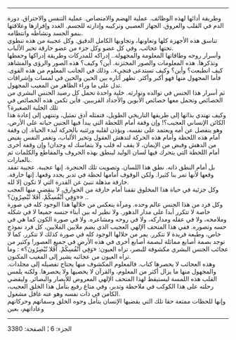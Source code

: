 ------------------------------------------------------------------------

وطريقة أدائها لهذه الوظائف. عملية الهضم والامتصاص. عملية التنفس
والاحتراق. دورة الدم في القلب والعروق. الجهاز العصبي وتركيبه وإدارته
للجسم. الغدد وإفرازها وعلاقتها بنمو الجسد ونشاطه وانتظامه.  
تناسق هذه الأجهزة كلها وتعاونها، وتجاوبها الكامل الدقيق. وكل عجيبة من
هذه تنطوي تحتها عجائب. وفي كل عضو وكل جزء من عضو خارقة تحير الألباب.  
وأسرار روحه وطاقاتها المعلومة والمجهولة.. إدراكه للمدركات وطريقة إدراكها
وحفظها وتذكرها. هذه المعلومات والصور المختزنة. أين؟ وكيف؟ هذه الصور
والرؤى والمشاهد كيف انطبعت؟ وأين؟ وكيف تستدعى فتجيء.. وذلك في الجانب
المعلوم من هذه القوى. فأما المجهول منها فهو أكبر وأكثر. تظهر آثاره بين
الحين والحين في لمسات وإشراقات تدل على ما وراء الظاهر من المغيب
المجهول.  
ثم أسرار هذا الجنس في توالده وتوارثه. خلية واحدة تحمل كل رصيد الجنس
البشري من الخصائص وتحمل معها خصائص الأبوين والأجداد القريبين. فأين تكمن
هذه الخصائص في تلك الخلية الصغيرة؟  
وكيف تهتدي بذاتها إلى طريقها التاريخي الطويل، فتمثله أدق تمثيل، وتنتهي
إلى إعادة هذا الكائن الإنساني العجيب؟! وإن وقفة أمام اللحظة التي يبدأ
فيها الجنين حياته على الأرض، وهو ينفصل عن أمه ويعتمد على نفسه، ويؤذن
لقلبه ورئتيه بالحركة لبدء الحياة. إن وقفة أمام هذه اللحظة وأمام هذه
الحركة لتدهش العقول وتحير الألباب، وتغمر النفس بفيض من الدهش وفيض من
الإيمان، لا يقف له قلب ولا يتماسك له وجدان! وإن وقفة أخرى أمام اللحظة
التي يتحرك فيها لسان الوليد لينطق بهذه الحروف والمقاطع والكلمات ثم
بالعبارات.  
بل أمام النطق ذاته. نطق هذا اللسان. وتصويت تلك الحنجرة. إنها عجيبة.
عجيبة تفقد وقعها لأنها تمر بنا كثيرا. ولكن الوقوف أمامها لحظة في تدبر
يجدد وقعها. إنها خارقة. خارقة مذهلة تنبئ عن القدرة التي لا تكون إلا
لله.  
وكل جزئية في حياة هذا المخلوق تقفنا أمام خارقة من الخوارق، لا ينقضي منها
العجب «وَفِي أَنْفُسِكُمْ. أَفَلا تُبْصِرُونَ؟» ..  
وكل فرد من هذا الجنس عالم وحده. ومرآة ينعكس من خلالها هذا الوجود كله في
صورة خاصة لا تتكرر أبدا على مدار الدهور. ولا نظير له بين أبناء جنسه
جميعا لا في شكله وملامحه، ولا في عقله ومداركه، ولا في روحه ومشاعره. ولا
في صورة الكون كما هي في حسه وتصوره. ففي هذا المتحف الإلهي العجيب الذي
يضم ملايين الملايين، كل فرد نموذج خاص، وطبعة فريدة لا تتكرر. يمر من
خلالها الوجود كله في صورة كذلك لا تتكرر. كما لا توجد بصمة أصابع مماثلة
لبصمة أصابع أخرى في هذه الأرض في جميع العصور! وكثير من عجائب الجنس
البشري مكشوفة للبصر، تراه العيون: «وَفِي أَنْفُسِكُمْ. أَفَلا تُبْصِرُونَ؟» : وما تراه
العيون من عجائبه يشير إلى المغيب المكنون.  
وهذه العجائب لا يحصرها كتاب. فالمعلوم المكشوف منها يحتاج تفصيله إلى
مجلدات. والمجهول منها ما يزال أكثر من المعلوم، والقرآن لا يحصيها ولا
يحصرها. ولكنه يلمس القلب هذه اللمسة ليستيقظ لهذا المتحف الإلهي المعروض
للأبصار والبصائر. وليقضي رحلته على هذا الكوكب في ملاحظة وتدبر، وفي متاع
رفيع بتأمل هذا الخلق العجيب، الكامن في ذات نفسه وهو عنه غافل مشغول.  
وإنها للحظات ممتعة حقا تلك التي يقضيها الإنسان يتأمل وجوه الخلق وسماتهم
وحركاتهم وعاداتهم، بعين

------------------------------------------------------------------------

الجزء: 6 ¦ الصفحة: 3380
